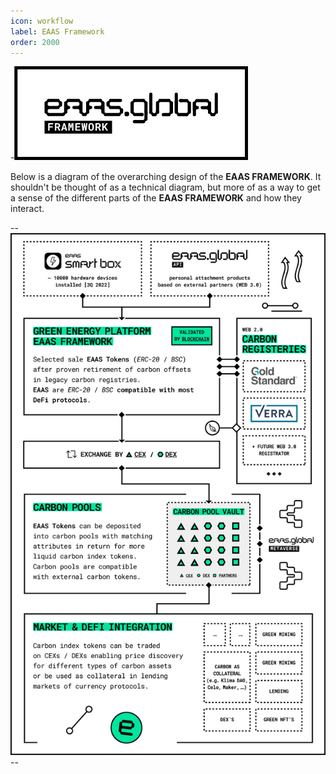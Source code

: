 ```yaml
---
icon: workflow
label: EAAS Framework
order: 2000
---
```


-![](src/headers/eaas-framework.jpg)

Below is a diagram of the overarching design of the **EAAS FRAMEWORK**. It shouldn't be thought of as a technical diagram, but more of as
a way to get a sense of the different parts of the **EAAS FRAMEWORK** and how they interact.

--![](src/headers/about-framework.jpg)--